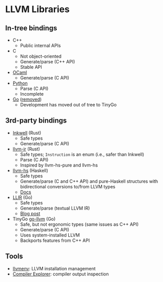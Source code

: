 # LLVM Libraries

## In-tree bindings

- C++
  - Public internal APIs
- C
  - Not object-oriented
  - Generate/parse (C++ API)
  - Stable API
- [OCaml](https://github.com/llvm/llvm-project/tree/main/llvm/bindings/ocaml)
  - Generate/parse (C API)
- [Python](https://github.com/llvm/llvm-project/tree/main/llvm/bindings/python)
  - Parse (C API)
  - Incomplete
- [Go](https://github.com/llvm/llvm-project/tree/36b13eb8bb9dafb6a190189ada89eba15e85d39b/llvm/bindings/go)
  ([removed](https://discourse.llvm.org/t/rfc-remove-the-go-bindings/65725))
  - Development has moved out of tree to TinyGo

## 3rd-party bindings

- [Inkwell](https://github.com/TheDan64/inkwell) (Rust)
  - Safe types
  - Generate/parse (C API)
- [llvm-ir](https://github.com/cdisselkoen/llvm-ir) (Rust)
  - Safe types; `Instruction` is an enum (i.e., safer than Inkwell)
  - Parse (C API)
  - Inspired by llvm-hs-pure and llvm-hs
- [llvm-hs](https://github.com/llvm-hs/llvm-hs) (Haskell)
  - Safe types
  - Generate/parse (C and C++ API) and pure-Haskell structures with
    bidirectional conversions to/from LLVM types
  - [Docs](https://hackage.haskell.org/package/llvm-hs/docs/LLVM.html)
- [LLIR](https://github.com/llir/llvm) (Go)
  - Safe types
  - Generate/parse (textual LLVM IR)
  - [Blog post](https://blog.gopheracademy.com/advent-2018/llvm-ir-and-go/)
- TinyGo [go-llvm](https://github.com/tinygo-org/go-llvm) (Go)
  - Safe, but not ergonomic types (same issues as C++ API)
  - Generate/parse (C API)
  - Uses system-installed LLVM
  - Backports features from C++ API

## Tools

- [llvmenv](https://github.com/llvmenv/llvmenv): LLVM installation management
- [Compiler Explorer](https://godbolt.org/): compiler output inspection
